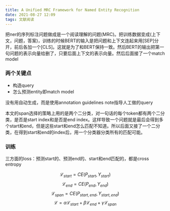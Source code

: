 ```yaml
---
title: A Unified MRC Framework for Named Entity Recognition
date: 2021-08-27 12:09
tags: 文献阅读
---
```



把ner的序列标注问题做成是一个阅读理解的问题(MRC)。把训练数据变成(上下文，问题，答案)，训练的时候BERT的输入是把问题和上下文连起来用[SEP]分开，前后各加一个[CLS]。这就是为了和BERT保持一致。然后BERT的输出把第一句问题的表示向量给删了，只要后面上下文的表示向量。然后后面接了一个match model

<!-- more -->
### 两个关键点

 - 构造query
 - 怎么预测entity即match model

没有用自动生成，而是使用annotation guidelines note指导人工做的query

本文的span选择的策略上用的是两个二分类，对一句话的每个token都有两个二分类，是否是start index和是否是end index。这样导致一个问题就是最后会得到多个start和end，但是这些start和end怎么匹配不知道。所以后面又接了一个二分类，在得到start和end的index后，用一个分类器分类所有的匹配可能。

### 训练

三方面的loss：预测start的、预测end的、start和end匹配的，都是cross entropy

$$ \mathcal{L}_{start} = CE(P_{start},Y_{start}) \tag{1}$$
$$ \mathcal{L}_{end} = CE(P_{end},Y_{end}) \tag{1}$$
$$ \mathcal{L}_{span} = CE(P_{start,end},Y_{start,end}) \tag{2}$$
$$ \mathcal{L} = \alpha \mathcal{L}_{start} + \beta \mathcal{L}_{end} + \gamma \mathcal{L}_{span} \tag{3}$$

